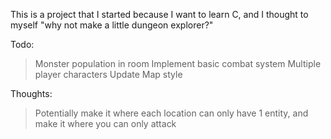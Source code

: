 This is a project that I started because I want to learn C, and I thought to myself "why not make a little dungeon explorer?"

Todo:
> Monster population in room
> Implement basic combat system
> Multiple player characters
> Update Map style

Thoughts:
> Potentially make it where each location can only have 1 entity, and make it where you can only attack 
